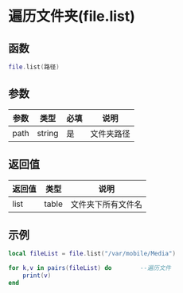 # 遍历文件夹(file.list)

## 函数

```lua
file.list(路径)
```

## 参数

| 参数   | 类型     | 必填 | 说明    |
| ---- | ------ | -- | ----- |
| path | string | 是  | 文件夹路径 |

## 返回值

| 返回值  | 类型    | 说明        |
| ---- | ----- | --------- |
| list | table | 文件夹下所有文件名 |

## 示例

```lua
local fileList = file.list("/var/mobile/Media")

for k,v in pairs(fileList) do        --遍历文件
    print(v)
end
```
